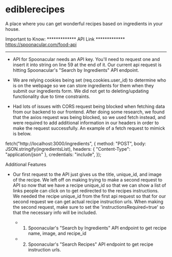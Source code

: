 # ediblerecipes
A place where you can get wonderful recipes based on ingredients in your house. 


Important to Know: 
************* API Link *************
https://spoonacular.com/food-api
************************************
- API for Spoonacular needs an API key. You'll need to request one and insert it into string on line 59 at the end of it. Our current api request is hitting Spoonacular's "Search by Ingredients" API endpoint. 

- We are relying cookies being set (req.cookies.user_id) to determine who is on the webpage so we can store ingredients for them when they submit our ingredients form. We did not get to deleting/updating functionality due to time constraints. 

- Had lots of issues with CORS request being blocked when fetching data from our backend to our frontend. After doing some research, we found that the axios request was being blocked, so we used fetch instead, and were required to add additional information in our headers in order to make the request successfully. An example of a fetch request to mimick is below. 

fetch("http://localhost:3000/ingredients", {
      method: "POST",
      body: JSON.stringify(ingredientsList),
      headers: { "Content-Type": "application/json" },
      credentials: "include",
    });

Additional Features
- Our first request to the API just gives us the title, unique_id, and image of the recipe. We left off on making trying to make a second request to API so now that we have a recipe unique_id so that we can show a list of links people can click on to get redirected to the recipes instructions. We needed the recipe unique_id from the first api request so that for our second request we can get actual recipe instruction urls. When making the second request, make sure to set the 'instructionsRequired=true' so that the necessary info will be included. 

    * 1) Spoonacular's "Search by Ingredients" API endpoint to get recipe name, image, and recipe_id
    * 2) Spoonacular's "Search Recipes" API endpoint to get recipe instruction urls. 
